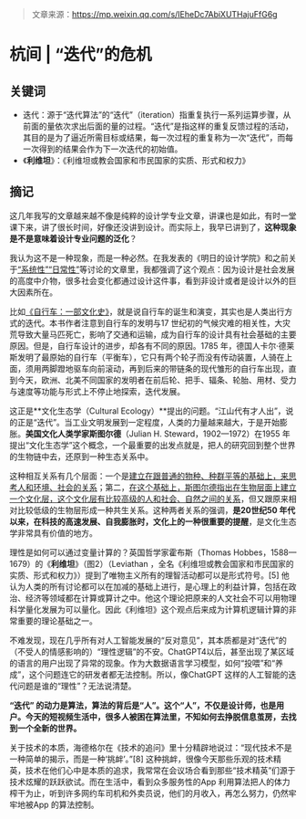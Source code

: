 > 文章来源：https://mp.weixin.qq.com/s/IEheDc7AbiXUTHajuFfG6g

# 杭间 | “迭代”的危机

## 关键词

- 迭代：源于“迭代算法”的“迭代”（iteration）指重复执行一系列运算步骤，从前面的量依次求出后面的量的过程。“迭代”是指这样的重复反馈过程的活动，其目的是为了逼近所需目标或结果，每一次过程的重复称为一次“迭代”，而每一次得到的结果会作为下一次迭代的初始值。
- 《**利维坦**》：《利维坦或教会国家和市民国家的实质、形式和权力》



## 摘记

这几年我写的文章越来越不像是纯粹的设计学专业文章，讲课也是如此，有时一堂课下来，讲了很长时间，好像还没讲到设计。而实际上，我早已讲到了，**这种现象是不是意味着设计专业问题的泛化**？

我认为这不是一种现象，而是一种必然。在我发表的《明日的设计学院》和之前关于<u>“系统性”“日常性”</u>等讨论的文章里，我都强调了这个观点：因为设计是社会发展的高度中介物，很多社会变化都通过设计这件事，看到非设计或者是设计以外的巨大因素所在。

比如<u>《自行车：一部文化史》</u>，就是说自行车的诞生和演变，其实也是人类出行方式的迭代。本书作者注意到自行车的发明与17 世纪初的气候灾难的相关性，大灾荒导致大量马匹死亡，影响了交通和运输，成为自行车的设计具有社会基础的主要原因。但是，自行车设计的进步，却各有不同的原因。1785 年，德国人卡尔·德莱斯发明了最原始的自行车（平衡车），它只有两个轮子而没有传动装置，人骑在上面，须用两脚蹬地驱车向前滚动，再到后来的带链条的现代雏形的自行车出现，直到今天，欧洲、北美不同国家的发明者在前后轮、把手、辐条、轮胎、用材、受力与速度等功能与形式上不停止地探索，迭代发展。

这正是**文化生态学（Cultural Ecology）**提出的问题。“江山代有才人出”，说的正是“迭代”。当工业文明发展到一定程度，人类的力量越来越大，于是开始膨胀。**美国文化人类学家斯图尔德**（Julian H. Steward，1902—1972）在1955 年提出“文化生态学”这个概念，一个最重要的出发点就是，把人的研究回到整个世界的生物链中去，还原到一种生态关系中。

这种相互关系有几个层面：一个是<u>建立在跟普通的物种、种群平等的基础上，来思考人和环境、社会的关系</u>；第二，<u>在这个基础上，斯图尔德指出在生物层面上建立一个文化层，这个文化层有比较高级的人和社会、自然之间的关系</u>，但又跟原来相对比较低级的生物层形成一种共生关系。这种两者关系的强调，**是20世纪50 年代以来，在科技的高速发展、自我膨胀时，文化上的一种很重要的提醒**，是文化生态学非常具有价值的地方。

理性是如何可以通过变量计算的？英国哲学家霍布斯（Thomas Hobbes，1588—1679）的《**利维坦**》（图2）（Leviathan ，全名《利维坦或教会国家和市民国家的实质、形式和权力》）提到了唯物主义所有的理智活动都可以是形式符号。[5] 他认为人类的所有讨论都可以在加减的基础上进行，是心理上的利益计算，包括在政治、经济等领域都在计算或算计之中。他这个理论把原来的人文社会不可以用物理科学量化发展为可以量化。因此《利维坦》这个观点后来成为计算机逻辑计算的非常重要的理论基础之一。

不难发现，现在几乎所有对人工智能发展的“反对意见”，其本质都是对“迭代”的（不受人的情感影响的）“理性逻辑”的不安。ChatGPT4以后，甚至出现了某区域的语言的用户出现了异常的现象。作为大数据语言学习模型，如何“投喂”和“养成”，这个问题连它的研发者都无法控制。所以，像ChatGPT 这样的人工智能的迭代问题是谁的“理性”？无法说清楚。

**“迭代” 的动力是算法，算法的背后是“人”。这个“人”，不仅是设计师，也是用户。今天的短视频生活中，很多人被困在算法里，不知如何去挣脱信息茧房，去找到一个全新的世界。**

关于技术的本质，海德格尔在《技术的追问》里十分精辟地说过：“现代技术不是一种简单的揭示，而是一种‘挑衅’。”[8] 这种挑衅，很像今天那些乐观的技术精英，技术在他们心中是本质的追求，我常常在会议场合看到那些“技术精英”们源于技术炫耀的跃跃欲试。而在生活中，看到众多服务性的App 利用算法把人的体力榨干为止，听到许多网约车司机和外卖员说，他们的月收入，再怎么努力，仍然牢牢地被App 的算法控制。

